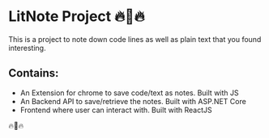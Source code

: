 # LitNote Project 🔥📝🔥

This is a project to note down code lines as well as plain text that you found interesting.

## Contains:

* An Extension for chrome to save code/text as notes. Built with JS
* An Backend API to save/retrieve the notes. Built with ASP.NET Core
* Frontend where user can interact with. Built with ReactJS

🔥📝🔥
